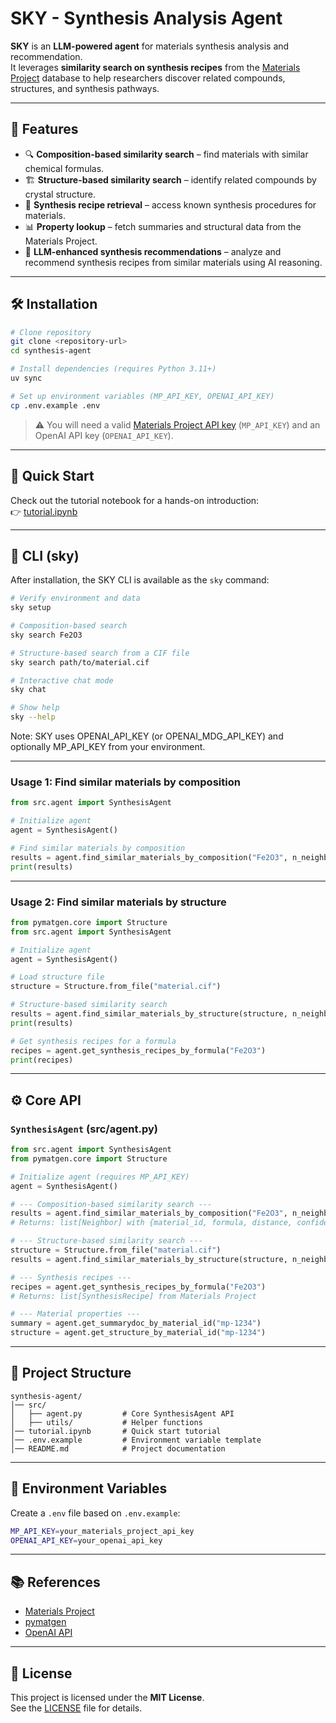 # SKY - Synthesis Analysis Agent

**SKY** is an **LLM-powered agent** for materials synthesis analysis and recommendation.  
It leverages **similarity search on synthesis recipes** from the [Materials Project](https://materialsproject.org/) database to help researchers discover related compounds, structures, and synthesis pathways.

---

## 🚀 Features

- 🔍 **Composition-based similarity search** – find materials with similar chemical formulas.  
- 🏗️ **Structure-based similarity search** – identify related compounds by crystal structure.  
- 📜 **Synthesis recipe retrieval** – access known synthesis procedures for materials.  
- 📊 **Property lookup** – fetch summaries and structural data from the Materials Project.  
- 🤖 **LLM-enhanced synthesis recommendations** – analyze and recommend synthesis recipes from similar materials using AI reasoning.

---

## 🛠️ Installation

```bash
# Clone repository
git clone <repository-url>
cd synthesis-agent

# Install dependencies (requires Python 3.11+)
uv sync

# Set up environment variables (MP_API_KEY, OPENAI_API_KEY)
cp .env.example .env
```

> ⚠️ You will need a valid [Materials Project API key](https://materialsproject.org/open) (`MP_API_KEY`) and an OpenAI API key (`OPENAI_API_KEY`).

---

## 📒 Quick Start

Check out the tutorial notebook for a hands-on introduction:  
👉 [tutorial.ipynb](tutorial.ipynb)

---

## 🧰 CLI (sky)

After installation, the SKY CLI is available as the `sky` command:

```bash
# Verify environment and data
sky setup

# Composition-based search
sky search Fe2O3

# Structure-based search from a CIF file
sky search path/to/material.cif

# Interactive chat mode
sky chat

# Show help
sky --help
```

Note: SKY uses OPENAI_API_KEY (or OPENAI_MDG_API_KEY) and optionally MP_API_KEY from your environment.

---

### Usage 1: Find similar materials by **composition**

```python
from src.agent import SynthesisAgent

# Initialize agent
agent = SynthesisAgent()

# Find similar materials by composition
results = agent.find_similar_materials_by_composition("Fe2O3", n_neighbors=5)
print(results)
```

---

### Usage 2: Find similar materials by **structure**

```python
from pymatgen.core import Structure
from src.agent import SynthesisAgent

# Initialize agent
agent = SynthesisAgent()

# Load structure file
structure = Structure.from_file("material.cif")

# Structure-based similarity search
results = agent.find_similar_materials_by_structure(structure, n_neighbors=5)
print(results)

# Get synthesis recipes for a formula
recipes = agent.get_synthesis_recipes_by_formula("Fe2O3")
print(recipes)
```

---

## ⚙️ Core API

### `SynthesisAgent` (src/agent.py)

```python
from src.agent import SynthesisAgent
from pymatgen.core import Structure

# Initialize agent (requires MP_API_KEY)
agent = SynthesisAgent()

# --- Composition-based similarity search ---
results = agent.find_similar_materials_by_composition("Fe2O3", n_neighbors=5)
# Returns: list[Neighbor] with {material_id, formula, distance, confidence}

# --- Structure-based similarity search ---
structure = Structure.from_file("material.cif")
results = agent.find_similar_materials_by_structure(structure, n_neighbors=5)

# --- Synthesis recipes ---
recipes = agent.get_synthesis_recipes_by_formula("Fe2O3")
# Returns: list[SynthesisRecipe] from Materials Project

# --- Material properties ---
summary = agent.get_summarydoc_by_material_id("mp-1234")
structure = agent.get_structure_by_material_id("mp-1234")
```

---

## 📂 Project Structure

```text
synthesis-agent/
│── src/
│   ├── agent.py         # Core SynthesisAgent API
│   ├── utils/           # Helper functions
│── tutorial.ipynb       # Quick start tutorial
│── .env.example         # Environment variable template
│── README.md            # Project documentation
```

---

## 🔑 Environment Variables

Create a `.env` file based on `.env.example`:

```bash
MP_API_KEY=your_materials_project_api_key
OPENAI_API_KEY=your_openai_api_key
```

---

## 📚 References

- [Materials Project](https://materialsproject.org/)  
- [pymatgen](https://pymatgen.org/)  
- [OpenAI API](https://platform.openai.com/)  

---

## 📜 License

This project is licensed under the **MIT License**.  
See the [LICENSE](LICENSE) file for details.
